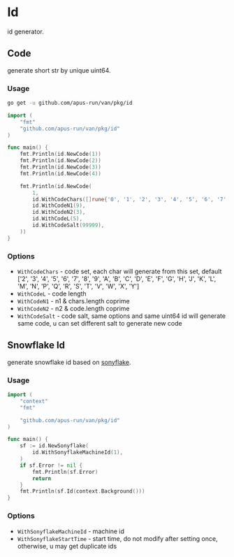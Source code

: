 # Id


id generator.


## Code


generate short str by unique uint64.


### Usage


```bash
go get -u github.com/apus-run/van/pkg/id
```

```go
import (
	"fmt"
    "github.com/apus-run/van/pkg/id"
)

func main() {
	fmt.Println(id.NewCode(1))
	fmt.Println(id.NewCode(2))
	fmt.Println(id.NewCode(3))
	fmt.Println(id.NewCode(4))

	fmt.Println(id.NewCode(
		1,
		id.WithCodeChars([]rune{'0', '1', '2', '3', '4', '5', '6', '7', '8', '9'}),
		id.WithCodeN1(9),
		id.WithCodeN2(3),
		id.WithCodeL(5),
		id.WithCodeSalt(99999),
	))
}
```


### Options


- `WithCodeChars` - code set, each char will generate from this set, default ['2', '3', '4', '5', '6', '7', '8', '9', 'A', 'B', 'C', 'D', 'E', 'F', 'G', 'H', 'J', 'K', 'L', 'M', 'N', 'P', 'Q', 'R', 'S', 'T', 'V', 'W', 'X', 'Y']
- `WithCodeL` - code length
- `WithCodeN1` - n1 & chars.length coprime
- `WithCodeN2` - n2 & code.length coprime
- `WithCodeSalt` - code salt, same options and same uint64 id will generate same code, u can set different salt to generate new code


## Snowflake Id


generate snowflake id based on [sonyflake](https://github.com/sony/sonyflake).


### Usage


```go
import (
	"context"
	"fmt"

    "github.com/apus-run/van/pkg/id"
)

func main() {
	sf := id.NewSonyflake(
		id.WithSonyflakeMachineId(1),
	)
	if sf.Error != nil {
		fmt.Println(sf.Error)
		return
	}
	fmt.Println(sf.Id(context.Background()))
}
```


### Options


- `WithSonyflakeMachineId` - machine id
- `WithSonyflakeStartTime` - start time, do not modify after setting once, otherwise, u may get duplicate ids
